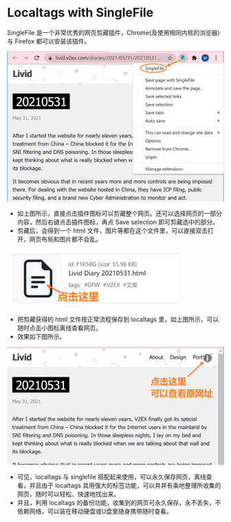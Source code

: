 # Localtags with SingleFile

SingleFile 是一个非常优秀的网页剪藏插件，Chrome(及使用相同内核的浏览器) 与 Firefox 都可以安装该插件。

![singlefile-01.jpg](../screenshots/singlefile-01.jpg)

- 如上图所示，直接点击插件图标可以剪藏整个网页。还可以选择网页的一部分内容，然后右键点击插件图标，再点 Save selection 即可剪藏选中的部分。
- 剪藏后，会得到一个 html 文件，图片等都在这个文件里，可以直接双击打开，网页布局和图片都不会乱。

![singlefile-02.jpg](../screenshots/singlefile-02.jpg)

- 把剪藏获得的 html 文件按正常流程保存到 localtags 里，如上图所示，可以随时点击小图标离线查看网页。
- 效果如下图所示。

![singlefile-03.jpg](../screenshots/singlefile-03.jpg)

- 可见，localtags 与 singlefile 搭配起来使用，可以永久保存网页，离线查看，并且由于 localtags 具用强大的标签功能，可以井井有条地整理所收集的网页，随时可以轻松、快速地找出来。
- 并且，利用 localtags 的备份功能，收集到的网页可永久保存，永不丢失，不依赖网络，可以装在移动硬盘或U盘里随身携带随时查看。


